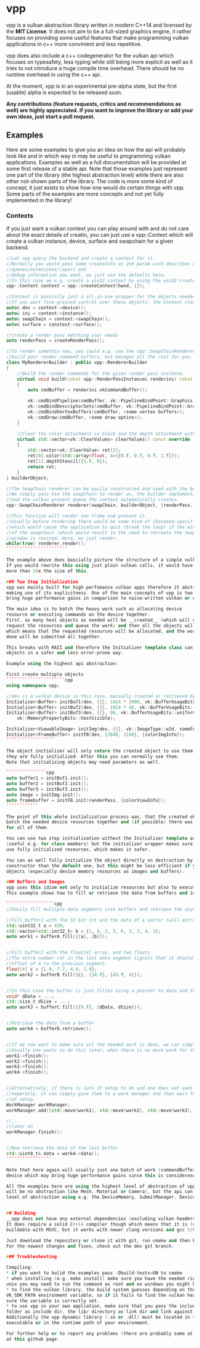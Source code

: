 # vpp
vpp is a vulkan abstraction library written in modern C++14 and licensed by the __MIT License__.
It does not aim to be a full-sized graphics engine, it rather focuses on providing some useful
features that make programming vulkan applications in c++ more convinient and less repetitive.

vpp does also include a c++ codegenerator for the vulkan api which focuses on typesafety, less typing
while still being more explicit as well as it tries to not introduce a huge compile time overhead.
There should be no runtime overhead in using the c++ api.

At the moment, vpp is in an experimental pre-alpha state, but the first (usable) alpha is expected to
be released soon.

__Any contributions (feature requests, critics and recommendations as well) are highly appreciated.
If you want to improve the library or add your own ideas, just start a pull request.__

## Examples
Here are some examples to give you an idea on how the api will probably look like and in
which way in may be useful to programming vulkan applications.
Examples as well as a full documentation will be provided at some first release of a stable api.
Note that those examples just represent one part of the library (the highest abstraction level) while
there are also other not-shown parts of the library. The code is more some
kind of concept, it just exists to show how one would do certain things with vpp.
Some parts of the examples are more concepts and not yet fully implemented in the library!

### Contexts
If you just want a vulkan context you can play around with and do not care about the exact details of
creatin, you can just use a vpp::Context which will create a vulkan instance, device, surface and
swapchain for a given backend.

`````````````````````````cpp
//Let vpp query the backend and create a context for it.
//Normally you would pass some createInfo as 2nd param wich describes e.g. which
//queues/extensions/layers and
//debug information you want, we just use the defaults here.
//In this case we e.g. create a win32 context by using the win32 createContext overload.
vpp::Context context = vpp::createContext(hwnd, {});

//Context is basically just a all-in-one wrapper for the objects needed to render with vulkan
//If you want fine-grained control over these objects, the Context class is not what you want.
auto& dev = context->device();
auto& ini = context->instance();
auto& swapChain = context->swapChain();
auto& surface = constext->surface();

//create a render pass matching your needs
auto renderPass = createRenderPass();

//To render somethin now, you could e.g. use the vpp::SwapChainRenderer which requires you to
//build your render command buffers, but manages all the rest for you.
class MyRendererBuilder : public vpp::RendererBuilder
{
	//Build the render commands for the given render pass instance.
	virtual void build(const vpp::RenderPassInstance& renderini) const override
	{
		auto cmdBuffer = renderini.vkCommandBuffer();

		vk::cmdBindPipeline(cmdBuffer, vk::PipelineBindPoint::Graphics, <some pipeline>);
		vk::cmdBindDescriptorSets(cmdBuffer, vk::PipelineBindPoint::Graphics, <some descriptors>);
		vk::cmdBindVertexBuffers(cmdBuffer, <some vertex buffers>);
		vk::cmdDraw(cmdBuffer, <some draw optins>);
	}

	//Clear the color attachment in black and the depth attachment with value 1.
	virtual std::vector<vk::ClearValues> clearValues() const override
	{
		std::vector<vk::ClearValue> ret(2);
		ret[0].color(std::array<float, 4>{{0.f, 0.f, 0.f, 1.f}});
		ret[1].depthStencil({1.f, 0});
		return ret;
	}
} builderObject;

//The SwapChain renderer can be easily constructed and used with the builder implemention from above.
//We simply pass him the swapChain to render on, the builder implementation, the created render pass
//and the vulkan present queue the context automatically creates.
vpp::SwapChainRenderer renderer(swapChain, builderObject, {renderPass, context->presentQueue()});

//This function will render one frame and present it.
//Usually before rendering there would be some kind of (backend-specific) event handling,
//which would cause the application to quit (break the loop) if the window is closed, and a resize
//of the swapchain (which would result in the need to recreate the SwapChainRenderer) if the
//window is resized. Here, we just render.
while(true) renderer.render();
```````````````````````

The example above does bascially picture the structure of a simple vulkan app using vpp.
If you would rewrite this using just plain vulkan calls, it would have probably
more than 10x the size of this.

### Two Step Initialization
vpp was mainly built for high-perfomance vulkan apps therefore it abstracts the vulkan api while still
making use of its explicitness. One of the main concepts of vpp is two step initialization which can
bring huge performance gains in comparison to naive-written vulkan or opengl apps.

The main idea is to batch the heavy work such as allocating device
resource or executing commands on the device together.
First, as many host objects as needed will be __created__ (which will make them
request the resources and queue the work) and then all the objects will be __initialized__
which means that the requested resources will be allocated, and the work that has to be
done will be submitted all together.

This breaks with RAII and therefore the Initializer template class can be used to initialize
objects in a safer and less error-prone way.

Example using the highest api abstraction:

First create multiple objects
``````````````````````cpp
using namespace vpp;

//dev is a vulkan device in this case, manually created or retrieved by a context
Initializer<Buffer> initBuf1(dev, {{}, 1024 * 2000, vk::BufferUsageBits::vertex});
Initializer<Buffer> initBuf2(dev, {{}, 1024 * 48, vk::BufferUsageBits::index});
Initializer<Buffer> initBuf3(dev, {{}, 96, vk::BufferUsageBits::uniform},
	vk::MemoryPropertyBits::hostVisible);

Initializer<ViewableImage> initImg(dev, {{}, vk::ImageType::e2d, someFormat, {1000, 1000}});
Initializer<FrameBuffer> initFB(dev, {3840, 2160}, {colorImgInfo});
``````````````````

The object initializer will only return the created object to use them when you make sure
they are fully initialized. After this you can normally use them.
Note that initializing objects may need paramters as well.

```````````````cpp
auto buffer1 = initBuf1.init();
auto buffer2 = initBuf2.init();
auto buffer3 = initBuf3.init();
auto image = initImg.init();
auto framebuffer = initFB.init(renderPass, {colorViewInfo});
````````````

The point of this whole initialization process was, that the created objects internally were able to
batch the needed device resources together and (if possible) there was only one memory allocation made
for all of them.

You can use two step initialization without the Initializer template as well
(useful e.g. for class members) but the initializer wrapper makes sure you only really
use fully initialized resources, which makes it safer.

You can as well fully initialize the object directly on destruction by calling some other
constructor than the default one, but this might be less efficient if you are initializing multiple
objects (especially device memory resources as images and buffers).

### Buffers and Images
vpp uses this idiom not only to initialize resources but also to execute other work.
This example shows how to fill or retrieve the data from buffers and images asynchronously.

``````````````````cpp
//Easily fill multiple data segments into buffers and retrieve the async work objects.

//Fill buffer1 with the 32 bit int and the data of a vector (will extract it correctly)
std::uint32_t a = 420;
std::vector<std::int32_t> b = {1, 4, 2, 5, 6, 3, 2, 4, 3};
auto work1 = bufferA.fill({{a}, {b}});


//Fill buffer2 with the float[4] array, and two floats
//The extra number (4) in the last data segment signals that it should have an
//offset of 4 to the previous segment.
float[4] c = {1.0, 7.7, 4.9, 2.9};
auto work2 = bufferB.fill({c}, {34.f}, {45.f, 4}});


//In this case the buffer is just filles using a pointer to data and the size of the data.
void* dData = ...;
std::size_t dSize = ...;
auto work3 = bufferC.fill({{0.f}, {dData, dSize}});


//Retrieve the data from a buffer
auto work4 = bufferD.retrieve();


//If we now want to make sure all the needed work is done, we can simply wait for it to finish.
//Usually one wants to do this later, when there is no more work for the cpu to do.
work1->finish();
work2->finish();
work3->finish();
work4->finish();


//Alternatively, if there is lots of setup to do and one does not want to care about all work objects
//seperatly, it can simply give them to a work manager and then wait for the work manager at the end
//of setup.
WorkManager workManager;
workManager.add({std::move(work1), std::move(work2), std::move(work3), std::move(work4)});

//...
//later on
workManager.finish();


//Now retrieve the data of the last buffer
std::uint8_t& data = work4->data();
`````````````````

Note that here again will usually just one batch of work (commandBuffers) be submitted to the vulkan
device which may bring huge performance gains since this is consideresd a heavy operation.

All the examples here are using the highest level of abstraction of vpp (vpp in NOT an engine, so there
will be no abstraction like Mesh, Material or Camera), but the api can also be accessed on a lower
level of abstraction using e.g. the DeviceMemory, SubmitManager, Device or SwapChain.


## Building
__vpp does not have any external dependencies (excluding vulkan headers and loader lib of course).__
It does require a solid C++14 compiler though which means that it is (at the moment) not
buildable with MSVC, but it works with newer clang versions and gcc 5/6.

Just download the repository or clone it with git, run cmake and then build it.
For the newest changes and fixes, check out the dev git branch.

### Troubleshooting

Compiling:
* if you want to bulid the examples pass -Dbuild-tests=ON to cmake
* when installing (e.g. make install) make sure you have the needed rights for the install folder, on
unix you may need to run the command as root and on windows you might have to execute cmd as admin.
* to find the vulkan library, the build system guesses depending on the platform or uses the
VK_SDK_PATH environment variable, so if it fails to find the vulkan header or library make
sure the variable is correctly set.
* to use vpp in your own appliation, make sure that you pass the include/ directory of your install
folder as include dir, the lib/ directory as link dir and link against vpp (libvpp.so or libvpp.dll).
Additionally the vpp dynamic library (.so or .dll) must be located in the same directory as your
executable or in the runtime path of your environment.

For further help or to report any problems (there are probably some at the moment) just open an issue
at this github page.
